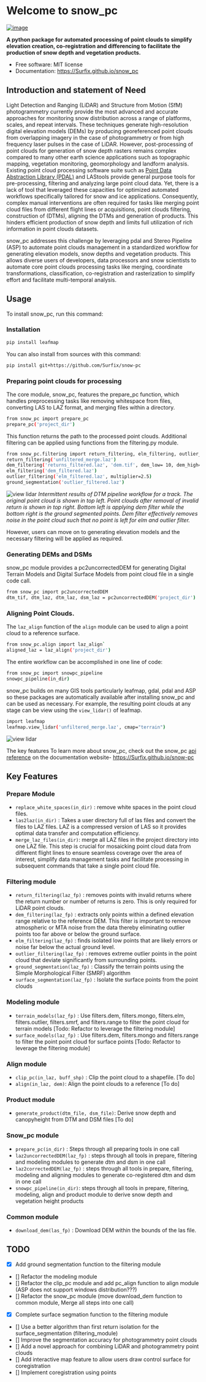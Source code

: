 # Welcome to snow_pc


[![image](https://img.shields.io/pypi/v/snow_pc.svg)](https://pypi.python.org/pypi/snow_pc)


**A python package for automated processing of point clouds to simplify elevation creation, co-registration and differencing to facilitate the production of snow depth and vegetation products.**


-   Free software: MIT license
-   Documentation: <https://Surfix.github.io/snow_pc>
    

## Introduction and statement of Need
Light Detection and Ranging (LiDAR) and Structure from Motion (SfM) photogrammetry currently provide the most advanced and accurate approaches for monitoring snow distribution across a range of platforms, scales, and repeat intervals. These techniques generate high-resolution digital elevation models (DEMs) by producing georeferenced point clouds from overlapping imagery in the case of photogrammetry or from high frequency laser pulses in the case of LiDAR. However, post-processing of point clouds for generation of snow depth rasters remains complex compared to many other earth science applications such as topographic mapping, vegetation monitoring, geomorphology and landform analysis. Existing point cloud processing software suite such as [Point Data Abstraction Library (PDAL)](https://pypi.org/project/pdal/) and LAStools provide general purpose tools for pre-processing, filtering and analyzing large point cloud data. Yet, there is a lack of tool that leveraged these capacities for optimized automated workflows specifically tailored for snow and ice applications. Consequently, complex manual interventions are often required for tasks like merging point cloud files from different flight lines or acquisitions, point clouds filtering, construction of (DTMs), aligning the DTMs and generation of products. This hinders efficient production of snow depth and limits full utilization of rich information in point clouds datasets.  

snow_pc addresses this challenge by leveraging pdal and Stereo Pipeline (ASP) to automate point clouds management in a standardized workflow for generating elevation models, snow depths and vegetation products. This allows diverse users of developers, data processors and snow scientists to automate core point clouds processing tasks like merging, coordinate transformations, classification, co-registration and rasterization to simplify effort and facilitate multi-temporal analysis.


## Usage
To install snow_pc, run this command:

### Installation

```bash
pip install leafmap
```

You can also install from sources with this command:

```bash
pip install git+https://github.com/Surfix/snow-pc
```


### Preparing point clouds for processing

The core module, snow_pc, features the prepare_pc function, which handles preprocessing tasks like removing whitespace from files, converting LAS to LAZ format, and merging files within a directory.

```bash
from snow_pc import prepare_pc
prepare_pc('project_dir')
```

This function returns the path to the processed point clouds. Additional filtering can be applied using functions from the filtering.py module. 

```bash
from snow_pc.filtering import return_filtering, elm_filtering, outlier_filtering, dem_filtering, ground_segmentation
return_filtering('unfiltered_merge.laz')
dem_filtering('returns_filtered.laz', 'dem.tif', dem_low= 10, dem_high=50)
elm_filtering('dem_filtered.laz')
outlier_filtering('elm_filtered.laz', multiplier=2.5)
ground_segmentation('outlier_filtered.laz')
```
![view lidar](/filtering_result.png)
*Intermittent results of DTM pipeline workflow for a track. The original point cloud is shown in top left. Point clouds after removal of invalid return is shown in top right. Bottom left is applying dem filter while the bottom right is the ground segmented points. Dem filter effectively removes noise in the point cloud such that no point is left for elm and outlier filter.*

However, users can move on to generating elevation models and the necessary filtering will be applied as required. 

### Generating DEMs and DSMs

snow_pc module provides a pc2uncorrectedDEM for generating Digital Terrain Models and Digital Surface Models from point cloud file in a single code call.

```bash
from snow_pc import pc2uncorrectedDEM
dtm_tif, dtm_laz, dtm_laz, dsm_laz = pc2uncorrectedDEM('project_dir')
```

### Aligning Point Clouds.

The `laz_align` function of the `align` module can be used to align a point cloud to a reference surface. 

```bash
from snow_pc.align import laz_align`
aligned_laz = laz_align('project_dir')
```

The entire workflow can be accomplished in one line of code:
```bash
from snow_pc import snowpc_pipeline
snowpc_pipeline(in_dir)
```

snow_pc builds on many GIS tools particularly leafmap, gdal, pdal and ASP so these packages are automatically available after installing snow_pc and can be used as necessary. For example, the resulting point clouds at any stage can be view using the `view_lidar()` of leafmap.

```bash
import leafmap
leafmap.view_lidar('unfiltered_merge.laz', cmap="terrain")
```
![view lidar](/output.png)


The key features 
To learn more about snow_pc, check out the snow_pc [api reference](https://surfix.github.io/snow-pc/snow_pc/) on the documentation website- https://Surfix.github.io/snow-pc



## Key Features
### Prepare Module
- `replace_white_spaces(in_dir)` : remove white spaces in the point cloud files. 
- `las2laz(in_dir)` : Takes a user directory full of las files and convert the files to LAZ files. LAZ is a compressed version of LAS so it provides optimal data transfer and computation efficiency.
- `merge_laz_files(in_dir)`: merge all LAZ files in the project directory into one LAZ file. This step is crucial for mosaicking point cloud data from different flight lines to ensure seamless coverage over the area of interest, simplify data management tasks and facilitate processing in subsequent commands that take a single point cloud file. 

### Filtering module
- `return_filtering(laz_fp)` : removes points with invalid returns where the return number or number of returns is zero. This is only required for LiDAR point clouds. 
- `dem_filtering(laz_fp)` : extracts only points within a defined elevation range relative to the reference DEM. This filter is important to remove atmospheric or MTA noise from the data thereby eliminating outlier points too far above or below the ground surface.
- `elm_filtering(laz_fp)` : finds isolated low points that are likely errors or noise far below the actual ground level.
- `outlier_filtering(laz_fp)` : removes extreme outlier points in the point cloud that deviate significantly from surrounding points.
- `ground_segmentation(laz_fp)` : Classify the terrain points using the Simple Morphological Filter (SMRF) algorithm
- `surface_segmentation(laz_fp)` : Isolate the surface points from the point clouds

### Modeling module
- `terrain_models(laz_fp)` : Use filters.dem, filters.mongo, filters.elm, filters.outlier, filters.smrf, and filters.range to filter the point cloud for terrain models [Todo: Refactor to leverage the filtering module]
- `surface_models(laz_fp)` : Use filters.dem, filters.mongo and filters.range to filter the point point cloud for surface points [Todo: Refactor to leverage the filtering module]

### Align module
- `clip_pc(in_laz, buff_shp)` : Clip the point cloud to a shapefile. [To do]
- `align(in_laz, dem)`: Align the point clouds to a reference [To do]

### Product module
- `generate_product(dtm_file, dsm_file)`: Derive snow depth and canopyheight from DTM and DSM files [To do]

### Snow_pc module
- `prepare_pc(in_dir)` : Steps through all preparing tools in one call
- `laz2uncorrectedDEM(laz_fp)` : steps through all tools in prepare, filtering and modeling modules to generate dtm and dsm in one call
- `laz2correctedDEM(laz_fp)` : steps through all tools in prepare, filtering, modeling and aligning modules to generate co-registered dtm and dsm in one call
- `snowpc_pipeline(in_dir)`: steps through all tools in prepare, filtering, modeling, align and product module to derive snow depth and vegetation height products

### Common module
 - `download_dem(las_fp)` : Download DEM within the bounds of the las file.



##  TODO
- [x] Add ground segmentation function to the filtering module
- [] Refactor the modeling module 
- [] Refactor the clip_pc module and add pc_align function to align module (ASP does not support windows distribution???)
- [] Refactor the snow_pc module (move download_dem function to common module, Merge all steps into one call)
- [x] Complete surface segmation function to the filtering module
- [] Use a better algorithm than first return isolation for the surface_segmentation (filtering_module)
- [] Improve the segmentation accuracy for photogrammetry point clouds
- [] Add a novel approach for combining LiDAR and photogrammetry point clouds
- [] Add interactive map feature to allow users draw control surface for coregistration
- [] Implement coregistration using points

